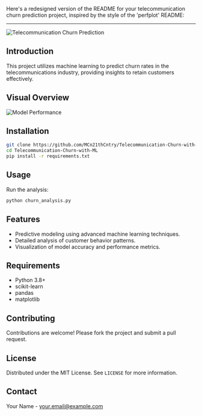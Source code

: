 Here's a redesigned version of the README for your telecommunication churn prediction project, inspired by the style of the 'perfplot' README:

---

![Telecommunication Churn Prediction]([banner-url](https://miro.medium.com/v2/resize:fit:1400/format:webp/0*8Iu_eymr6eR-YuQw)) 


## Introduction
This project utilizes machine learning to predict churn rates in the telecommunications industry, providing insights to retain customers effectively.

## Visual Overview
![Model Performance](plot-url)  <!-- Replace 'plot-url' with the URL to an image of a model performance plot -->

## Installation
```bash
git clone https://github.com/MCn21thCntry/Telecommunication-Churn-with-ML
cd Telecommunication-Churn-with-ML
pip install -r requirements.txt
```

## Usage
Run the analysis:
```python
python churn_analysis.py
```

## Features
- Predictive modeling using advanced machine learning techniques.
- Detailed analysis of customer behavior patterns.
- Visualization of model accuracy and performance metrics.

## Requirements
- Python 3.8+
- scikit-learn
- pandas
- matplotlib

## Contributing
Contributions are welcome! Please fork the project and submit a pull request.

## License
Distributed under the MIT License. See `LICENSE` for more information.

## Contact
Your Name - your.email@example.com

